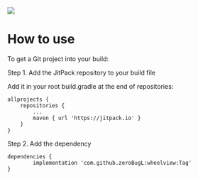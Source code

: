 [![](https://jitpack.io/v/zeroBugL/wheelview.svg)](https://jitpack.io/#zeroBugL/wheelview)



How to use 
=====================
To get a Git project into your build: 

Step 1. Add the JitPack repository to your build file

Add it in your root build.gradle at the end of repositories:

	allprojects {
		repositories {
			...
			maven { url 'https://jitpack.io' }
		}
	}
Step 2. Add the dependency

	dependencies {
	        implementation 'com.github.zeroBugL:wheelview:Tag'
	}
